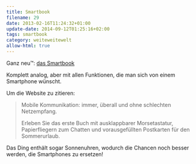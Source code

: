 ```yaml
---
title: Smartbook
filename: 29
date: 2013-02-16T11:24:32+01:00
update-date: 2014-09-12T01:25:16+02:00
tags: smartbook
category: weiteweitewelt
allow-html: true
---
```


<p>Ganz neu™: <a href="http://www.meinsmartbook.de/index.html">das Smartbook</a></p>

<p>Komplett analog, aber mit allen Funktionen, die man sich von einem Smartphone wünscht.</p>

<p>Um die Website zu zitieren:</p>

<blockquote>
<p>Mobile Kommunikation: immer, überall und ohne schlechten Netzempfang.</p>

<p>Erleben Sie das erste Buch mit ausklappbarer Morsetastatur, Papierfliegern zum Chatten und vorausgefüllten Postkarten für den Sommerurlaub.</p>
</blockquote>

<p>Das Ding enthält sogar Sonnenuhren, wodurch die Chancen noch besser werden, die Smartphones zu ersetzen!</p>


